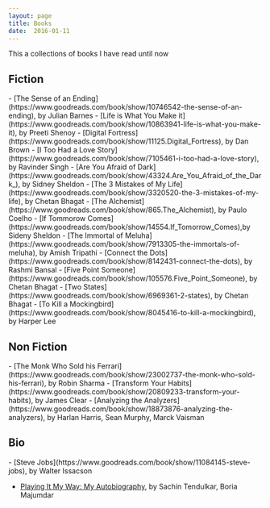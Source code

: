 ```yaml
---
layout: page
title: Books
date:  2016-01-11
---
```


This a collections of books I have read until now 


<h2>Fiction</h2>
- [The Sense of an Ending](https://www.goodreads.com/book/show/10746542-the-sense-of-an-ending), by Julian Barnes
- [Life is What You Make it](https://www.goodreads.com/book/show/10863941-life-is-what-you-make-it), by Preeti Shenoy
- [Digital Fortress](https://www.goodreads.com/book/show/11125.Digital_Fortress), by Dan Brown
- [I Too Had a Love Story](https://www.goodreads.com/book/show/7105461-i-too-had-a-love-story), by Ravinder Singh
- [Are You Afraid of Dark](https://www.goodreads.com/book/show/43324.Are_You_Afraid_of_the_Dark_), by Sidney Sheldon
- [The 3 Mistakes of My Life](https://www.goodreads.com/book/show/3320520-the-3-mistakes-of-my-life), by Chetan Bhagat
- [The Alchemist](https://www.goodreads.com/book/show/865.The_Alchemist), by Paulo Coelho
- [If Tommorow Comes](https://www.goodreads.com/book/show/14554.If_Tomorrow_Comes),by  Sideny Sheldon
- [The Immortal of Meluha](https://www.goodreads.com/book/show/7913305-the-immortals-of-meluha), by Amish Tripathi
- [Connect the Dots](https://www.goodreads.com/book/show/8142431-connect-the-dots), by Rashmi Bansal
- [Five Point Someone](https://www.goodreads.com/book/show/105576.Five_Point_Someone), by Chetan Bhagat
- [Two States](https://www.goodreads.com/book/show/6969361-2-states), by Chetan Bhagat
- [To Kill a Mockingbird](https://www.goodreads.com/book/show/8045416-to-kill-a-mockingbird), by Harper Lee

<h2>Non Fiction</h2>
- [The Monk Who Sold his Ferrari](https://www.goodreads.com/book/show/23002737-the-monk-who-sold-his-ferrari), by Robin Sharma
- [Transform Your Habits](https://www.goodreads.com/book/show/20809233-transform-your-habits), by James Clear
- [Analyzing the Analyzers](https://www.goodreads.com/book/show/18873876-analyzing-the-analyzers), by Harlan Harris, Sean Murphy, Marck Vaisman

<h2>Bio</h2>
- [Steve Jobs](https://www.goodreads.com/book/show/11084145-steve-jobs), by Walter Issacson

- [Playing It My Way: My Autobiography](https://www.goodreads.com/book/show/23152041-playing-it-my-way), by Sachin Tendulkar, Boria Majumdar
